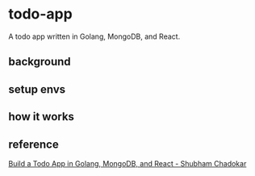 # todo-app
A todo app written in Golang, MongoDB, and React.

## background

## setup envs

## how it works

## reference
[Build a Todo App in Golang, MongoDB, and React - 
Shubham Chadokar](https://levelup.gitconnected.com/build-a-todo-app-in-golang-mongodb-and-react-e1357b4690a6)
